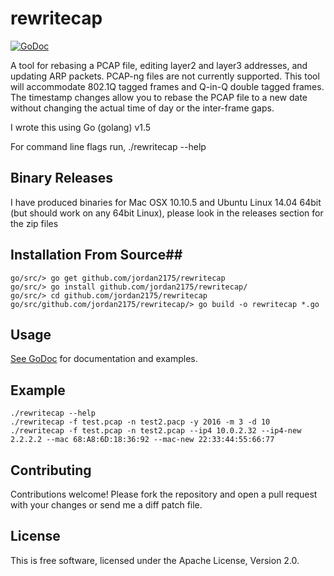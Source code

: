# rewritecap #

[![GoDoc](https://godoc.org/github.com/jordan2175/rewritecap?status.png)](https://godoc.org/github.com/jordan2175/rewritecap)

A tool for rebasing a PCAP file, editing layer2 and layer3 addresses, and updating 
ARP packets. PCAP-ng files are not currently supported. This tool will accommodate 
802.1Q tagged frames and Q-in-Q double tagged frames. The timestamp changes allow 
you to rebase the PCAP file to a new date without changing the actual time of day 
or the inter-frame gaps.  

I wrote this using Go (golang) v1.5

For command line flags run, ./rewritecap --help  

## Binary Releases

I have produced binaries for Mac OSX 10.10.5 and Ubuntu Linux 14.04 64bit (but should work on any 64bit Linux), please look in the releases section for the zip files 

## Installation From Source##

```
go/src/> go get github.com/jordan2175/rewritecap
go/src/> go install github.com/jordan2175/rewritecap/
go/src/> cd github.com/jordan2175/rewritecap
go/src/github.com/jordan2175/rewritecap/> go build -o rewritecap *.go
```

## Usage ##

[See GoDoc](http://godoc.org/github.com/jordan2175/rewritecap) for
documentation and examples.

## Example ##

```
./rewritecap --help
./rewritecap -f test.pcap -n test2.pacp -y 2016 -m 3 -d 10
./rewritecap -f test.pcap -n test2.pcap --ip4 10.0.2.32 --ip4-new 2.2.2.2 --mac 68:A8:6D:18:36:92 --mac-new 22:33:44:55:66:77 
```

## Contributing ##

Contributions welcome! Please fork the repository and open a pull request
with your changes or send me a diff patch file.

## License ##

This is free software, licensed under the Apache License, Version 2.0.

